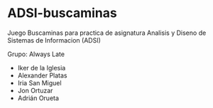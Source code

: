 # ADSI-buscaminas

Juego Buscaminas para practica de asignatura Analisis y Diseno de Sistemas de Informacion (ADSI)

Grupo: Always Late

- Iker de la Iglesia
- Alexander Platas
- Iria San Miguel
- Jon Ortuzar
- Adrián Orueta
